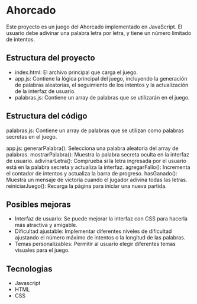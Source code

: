 # Ahorcado
<p>Este proyecto es un juego del Ahorcado implementado en JavaScript. El usuario debe adivinar una palabra letra por letra, y tiene un número limitado de intentos.</p>

## Estructura del proyecto
- index.html: El archivo principal que carga el juego.
- app.js: Contiene la lógica principal del juego, incluyendo la generación de palabras aleatorias, el seguimiento de los intentos y la actualización de la interfaz de usuario.
- palabras.js: Contiene un array de palabras que se utilizarán en el juego.

## Estructura del código
palabras.js: Contiene un array de palabras que se utilizan como palabras secretas en el juego.

app.js:
generarPalabra(): Selecciona una palabra aleatoria del array de palabras.
mostrarPalabra(): Muestra la palabra secreta oculta en la interfaz de usuario.
adivinarLetra(): Comprueba si la letra ingresada por el usuario está en la palabra secreta y actualiza la interfaz.
agregarFallo(): Incrementa el contador de intentos y actualiza la barra de progreso.
hasGanado(): Muestra un mensaje de victoria cuando el jugador adivina todas las letras.
reiniciarJuego(): Recarga la página para iniciar una nueva partida.

## Posibles mejoras
- Interfaz de usuario: Se puede mejorar la interfaz con CSS para hacerla más atractiva y amigable.
- Dificultad ajustable: Implementar diferentes niveles de dificultad ajustando el número máximo de intentos o la longitud de las palabras.
- Temas personalizables: Permitir al usuario elegir diferentes temas visuales para el juego.

## Tecnologias
- Javascript
- HTML
- CSS
